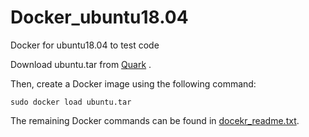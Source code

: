 # Docker_ubuntu18.04
Docker for ubuntu18.04 to test code

Download ubuntu.tar from [Quark](https://pan.quark.cn/s/4bfa35190121) .

Then, create a Docker image using the following command:
```
sudo docker load ubuntu.tar
```

The remaining Docker commands can be found in [docekr_readme.txt](https://github.com/EinsTian1/Docker_ubuntu18.04/blob/main/docker_readme.txt).
